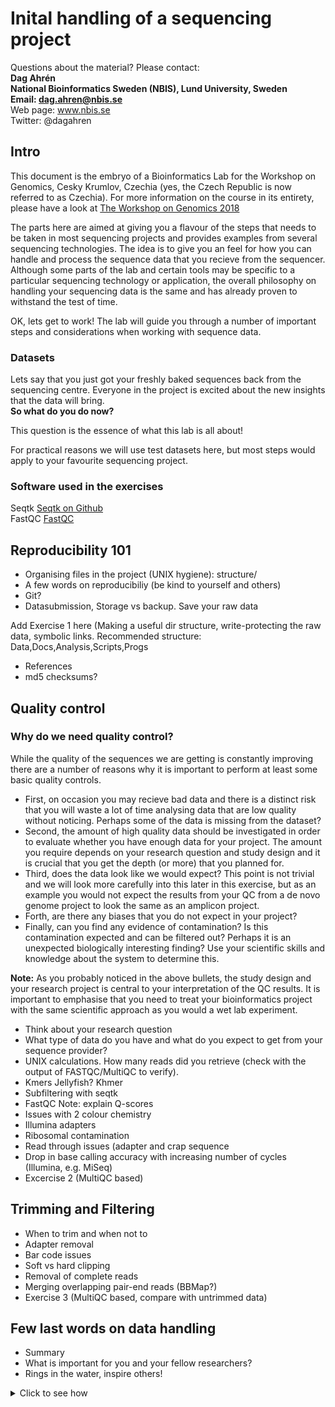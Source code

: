 # Inital handling of a sequencing project 

Questions about the material? Please contact:  
**Dag Ahrén**  
**National Bioinformatics Sweden (NBIS), Lund University, Sweden**  
**Email: dag.ahren@nbis.se**  
Web page: www.nbis.se  
Twitter: @dagahren  

## Intro
This document is the embryo of a Bioinformatics Lab for the Workshop on Genomics, Cesky Krumlov, Czechia (yes, the Czech Republic is now referred to as Czechia). 
For more information on the course in its entirety, please have a look at [The Workshop on Genomics 2018](http://evomics.org/workshops/workshop-on-genomics/2018-workshop-on-genomics-cesky-krumlov/)

The parts here are aimed at giving you a flavour of the steps that needs to be taken in most sequencing projects and provides examples from several sequencing technologies. The idea is to give you an feel for how you can handle and process the sequence data that you recieve from the sequencer. Although some parts of the lab and certain tools may be specific to a particular sequencing technology or application, the overall philosophy on handling your sequencing data is the same and has already proven to withstand the test of time.

OK, lets get to work! The lab will guide you through a number of important steps and considerations when working with sequence data.

### Datasets
Lets say that you just got your freshly baked sequences back from the sequencing centre. Everyone in the project is excited about the new insights that the data will bring.  
**So what do you do now?**  

This question is the essence of what this lab is all about!

For practical reasons we will use test datasets here, but most steps would apply to your favourite sequencing project.

<!--Provide links and metadata for all datasets used in the exercises below.-->



### Software used in the exercises
Seqtk [Seqtk on Github](https://github.com/lh3/seqtk)  
FastQC [FastQC](https://www.bioinformatics.babraham.ac.uk/projects/download.html#fastqc)  


##	Reproducibility 101
- Organising files in the project (UNIX hygiene): structure/
- A few words on reproducibiliy (be kind to yourself and others)
- Git?
- Datasubmission, Storage vs backup. Save your raw data

Add Exercise 1 here (Making a useful dir structure, write-protecting the raw data, symbolic links. Recommended structure: Data,Docs,Analysis,Scripts,Progs

 
- References
- md5 checksums?
## Quality control

### Why do we need quality control?
While the quality of the sequences we are getting is constantly improving there are a number of reasons why it is important to perform at least some basic quality controls.  

- First, on occasion you may recieve bad data and there is a distinct risk that you will waste a lot of time analysing data that are low quality without noticing. Perhaps some of the data is missing from the dataset?  
- Second, the amount of high quality data should be investigated in order to evaluate whether you have enough data for your project. The amount you require depends on your research question and study design and it is crucial that you get the depth (or more) that you planned for.  
- Third, does the data look like we would expect? This point is not trivial and we will look more carefully into this later in this exercise, but as an example you would not expect the results from your QC from a de novo genome project to look the same as an amplicon project.  
- Forth, are there any biases that you do not expect in your project?  
- Finally, can you find any evidence of contamination? Is this contamination expected and can be filtered out? Perhaps it is an unexpected biologically interesting finding? Use your scientific skills and knowledge about the system to determine this.  

<!--Add something more here?-->

**Note:** As you probably noticed in the above bullets, the study design and your research project is central to your interpretation of the QC results. It is important to emphasise that you need to treat your bioinformatics project with the same scientific approach as you would a wet lab experiment.

- Think about your research question
- What type of data do you have and what do you expect to get from your sequence provider?
- UNIX calculations. How many reads did you retrieve (check with the output of FASTQC/MultiQC to verify). 
- Kmers Jellyfish? Khmer
- Subfiltering with seqtk
- FastQC Note: explain Q-scores 
- Issues with 2 colour chemistry
- Illumina adapters
- Ribosomal contamination
- Read through issues (adapter and crap sequence
- Drop in base calling accuracy with increasing number of cycles (Illumina, e.g. MiSeq)
- Excercise 2 (MultiQC based)

## Trimming and Filtering
- When to trim and when not to
- Adapter removal
- Bar code issues
- Soft vs hard clipping 
- Removal of complete reads
- Merging overlapping pair-end reads (BBMap?)
- Exercise 3 (MultiQC based, compare with untrimmed data)

## Few last words on data handling
- Summary
- What is important for you and your fellow researchers?
- Rings in the water, inspire others!

<details>
<summary> Click to see how</summary>
This is a hidden answer
</details>  
